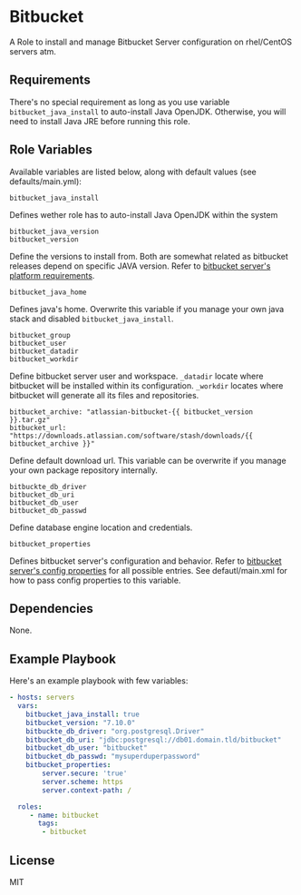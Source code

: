 Bitbucket
=========

A Role to install and manage Bitbucket Server configuration on rhel/CentOS servers atm.

Requirements
------------

There's no special requirement as long as you use variable `bitbucket_java_install` to auto-install Java OpenJDK. Otherwise, you will need to install Java JRE before running this role.

Role Variables
--------------

Available variables are listed below, along with default values (see defaults/main.yml):

    bitbucket_java_install

Defines wether role has to auto-install Java OpenJDK within the system

    bitbucket_java_version
    bitbucket_version

Define the versions to install from. Both are somewhat related as bitbucket releases depend on specific JAVA version. Refer to [bitbucket server's platform requirements](https://confluence.atlassian.com/bitbucketserver/supported-platforms-776640981.html).

    bitbucket_java_home

Defines java's home. Overwrite this variable if you manage your own java stack and disabled `bitbucket_java_install`.

    bitbucket_group
    bitbucket_user
    bitbucket_datadir
    bitbucket_workdir

Define bitbucket server user and workspace. `_datadir` locate where bitbucket will be installed within its configuration. `_workdir` locates where bitbucket will generate all its files and repositories.

    bitbucket_archive: "atlassian-bitbucket-{{ bitbucket_version }}.tar.gz"
    bitbucket_url: "https://downloads.atlassian.com/software/stash/downloads/{{ bitbucket_archive }}"

Define default download url. This variable can be overwrite if you manage your own package repository internally.

    bitbuckte_db_driver
    bitbucket_db_uri
    bitbucket_db_user
    bitbucket_db_passwd

Define database engine location and credentials.

    bitbucket_properties

Defines bitbucket server's configuration and behavior. Refer to [bitbucket server's config properties](https://confluence.atlassian.com/bitbucketserver/bitbucket-server-config-properties-776640155.html) for all possible entries.
See defautl/main.xml for how to pass config properties to this variable.

Dependencies
------------

None.

Example Playbook
----------------

Here's an example playbook with few variables:

```yaml
- hosts: servers
  vars:
    bitbucket_java_install: true
    bitbucket_version: "7.10.0"
    bitbuckte_db_driver: "org.postgresql.Driver"
    bitbucket_db_uri: "jdbc:postgresql://db01.domain.tld/bitbucket"
    bitbucket_db_user: "bitbucket"
    bitbucket_db_passwd: "mysuperduperpassword"
    bitbucket_properties:
        server.secure: 'true'
        server.scheme: https
        server.context-path: /

  roles:
     - name: bitbucket
       tags:
        - bitbucket
```

License
-------

MIT

